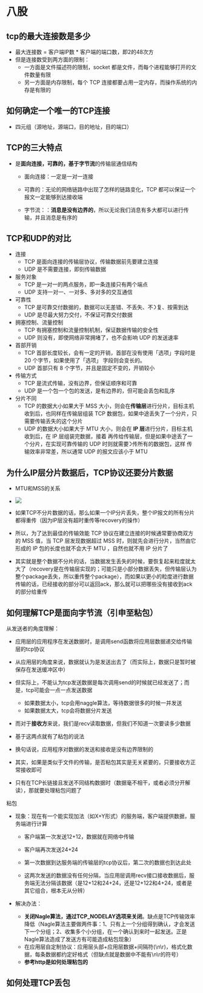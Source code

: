 # 八股

## tcp的最大连接数是多少

- 最大连接数 = 客户端IP数 * 客户端的端口数，即2的48次方
- 但是连接数受到两方面的限制：
  - 一方面是文件描述符的限制，socket 都是⽂件，而每个进程能够打开的文件数量有限
  - 另一方面是内存限制，每个 TCP 连接都要占用一定内存，而操作系统的内存是有限的



## 如何确定一个唯一的TCP连接

- 四元组（源地址，源端口，目的地址，目的端口）



## TCP的三大特点

- 是**面向连接，可靠的，基于字节流**的传输层通信结构

  - 面向连接：一定是一对一连接

  - 可靠的：⽆论的网络链路中出现了怎样的链路变化，TCP 都可以保证⼀个报文⼀定能够到达接收端

  - 字节流：：**消息是没有边界的**，所以⽆论我们消息有多⼤都可以进⾏传输，并且消息是有序的



## TCP和UDP的对比

- 连接
  - TCP 是⾯向连接的传输层协议，传输数据前先要建⽴连接
  - UDP 是不需要连接，即刻传输数据
- 服务对象
  - TCP 是⼀对⼀的两点服务，即⼀条连接只有两个端点
  - UDP ⽀持⼀对⼀、⼀对多、多对多的交互通信
- 可靠性
  - TCP 是可靠交付数据的，数据可以⽆差错、不丢失、不᯿复、按需到达
  - UDP 是尽最⼤努力交付，不保证可靠交付数据
- 拥塞控制、流量控制
  - TCP 有拥塞控制和流量控制机制，保证数据传输的安全性
  - UDP 则没有，即使网络⾮常拥堵了，也不会影响 UDP 的发送速率
- ⾸部开销
  - TCP ⾸部⻓度较⻓，会有⼀定的开销，⾸部在没有使⽤「选项」字段时是 20 个字节，如果使⽤了「选项」 字段则会变⻓的。 
  - UDP ⾸部只有 8 个字节，并且是固定不变的，开销较⼩
- 传输⽅式
  - TCP 是流式传输，没有边界，但保证顺序和可靠
  - UDP 是⼀个包⼀个包的发送，是有边界的，但可能会丢包和乱序
- 分片不同 
  - TCP 的数据大小如果⼤于 MSS 大小，则会在**传输层**进⾏分片，⽬标主机收到后，也同样在传输层组装 TCP 数据包，如果中途丢失了⼀个分片，只需要传输丢失的这个分片
  - UDP 的数据大小如果⼤于 MTU 大小，则会在 **IP 层**进⾏分片，⽬标主机收到后，在 IP 层组装完数据，接着 再传给传输层，但是如果中途丢了⼀个分片，在实现可靠传输的 UDP 时则就需要᯿传所有的数据包，这样 传输效率⾮常差，所以通常 UDP 的报⽂应该⼩于 MTU



## 为什么IP层分片数据后，TCP协议还要分片数据

- MTU和MSS的关系

- ![](..\image\MTU和MSS.png)
- 如果TCP不分片数据的话，那么如果一个IP分片丢失，整个IP报文的所有分片都得重传（因为IP层没有超时重传等recovery的操作）
- 所以，为了达到最佳的传输效能 TCP 协议在建⽴连接的时候通常要协商双⽅的 MSS 值，当 TCP 层发现数据超过 MSS 时，则就先会进⾏分片，当然由它形成的 IP 包的⻓度也就不会⼤于 MTU ，⾃然也就不⽤ IP 分片了
- 其实就是整个数据不分片的话，当数据发生丢失的时候，要恢复起来粒度就太大了（recovery是在传输层实现的；可能只是小部分数据丢失，但传输层认为整个package丢失，所以重传整个package），而如果以更小的粒度进行数据传输的话，已经接收的部分可以返回ack，那么就可以把哪些没有接收到ack的部分给重传



## 如何理解TCP是面向字节流（引申至粘包）

从发送者的角度理解：

- 应用层的应用程序在发送数据时，是调用send函数将应用层数据递交给传输层的tcp协议
- 从应用层的角度来说，数据就认为是发送出去了（而实际上，数据只是暂时被保存在发送缓冲区中）
- 但实际上，不能认为tcp发送数据是每次调用send的时候就已经发送了；而是，tcp可能会一点一点发送数据
  - 如果数据太小，tcp会用naggle算法，等待数据很多的时候一并发送
  - 如果数据太大，tcp会将数据分片发送

- 而对于**接收方**来说，我们是recv读取数据，但我们不知道一次要读多少数据
- 基于这两点就有了粘包的说法



- 换句话说，应用程序对数据的发送和接收是没有边界限制的



- 其实，如果是类似于文件的传输，是否粘包其实是无关紧要的，只要接收方正常接收即可
- 只有在TCP长链接且发送不同结构数据时（数据毫不相干，或者必须分开解读），那就要处理粘包问题了



粘包

- 现象：现在有一个能实现加法（如X+Y形式）的服务端，客户端提供数据，服务端进行计算

  - 客户端第一次发送12+12，数据就在网络中传输
  - 客户端再次发送24+24

  - 第一次数据到达服务端的传输层的tcp协议后，第二次的数据也到达此处
  - 这两次发送的数据没有任何分隔，当应用层调用recv接口接收数据后，服务端无法分隔该数据（是12+12和24+24，还是12+122和4+24，或者是其它组合，根本无从分辨）
  
- 解决办法：

  - **关闭Nagle算法，通过TCP_NODELAY选项来关闭**。缺点是TCP传输效率降低（Nagle算法主要做两件事：1、只有上一个分组得到确认，才会发送下一个分组；2、收集多个小分组，在一个确认到来时一起发送。正是Nagle算法造成了发送方有可能造成粘包现象）
  - 在应用层自定制协议：应用层头部+应用层数据+间隔符(\n\r)，格式化数据，每条数据都约定好格式（但缺点就是数据中不能有\n\r的符号）
  - **参考http是如何处理粘包的**
  



## 如何处理TCP丢包

